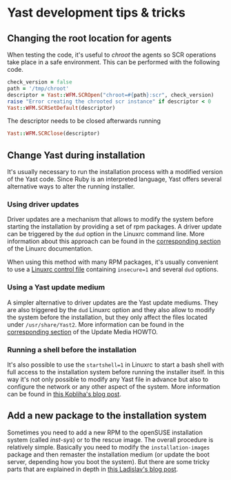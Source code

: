 # Yast development tips & tricks

## Changing the root location for agents

When testing the code, it's useful to _chroot_ the agents so SCR operations take
place in a safe environment. This can be performed with the following code.

```ruby
check_version = false
path = '/tmp/chroot'
descriptor = Yast::WFM.SCROpen("chroot=#{path}:scr", check_version)
raise "Error creating the chrooted scr instance" if descriptor < 0
Yast::WFM.SCRSetDefault(descriptor)
```

The descriptor needs to be closed afterwards running

```ruby
Yast::WFM.SCRClose(descriptor)
```

## Change Yast during installation

It's usually necessary to run the installation process with a modified version
of the Yast code. Since Ruby is an interpreted language, Yast offers several
alternative ways to alter the running installer.

### Using driver updates

Driver updates are a mechanism that allows to modify the system before starting
the installation by providing a set of rpm packages. A driver update can be
triggered by the ```dud``` option in the Linuxrc command line. More information
about this approach can be found in the
[corresponding section](http://en.opensuse.org/Linuxrc#p_driverupdate) of
the Linuxrc documentation.

When using this method with many RPM packages, it's usually convenient to use a
[Linuxrc control
file](http://doc.opensuse.org/projects/autoyast/appendix.linuxrc.html)
containing ```insecure=1``` and several ```dud``` options.

### Using a Yast update medium

A simpler alternative to driver updates are the Yast update mediums. They are
also triggered by the ```dud``` Linuxrc option and they also
allow to modify the system before the installation, but they only affect the
files located under ```/usr/share/Yast2```. More information can be found
in the [corresponding
section](http://ftp.sunet.se/pub/Linux/distributions/suse/people/hvogel/Update-Media-HOWTO/html/id_yud.html)
of the Update Media HOWTO.

### Running a shell before the installation

It's also possible to use the ```startshell=1``` in Linuxrc to start a bash
shell with full access to the installation system before running the installer
itself. In this way it's not only possible to modify any Yast file in advance
but also to configure the network or any other aspect of the system. More
information can be found in
[this Kobliha's blog
post](http://kobliha-suse.blogspot.cz/2009/10/easiest-way-how-to-modify-installation.html).

## Add a new package to the installation system

Sometimes you need to add a new RPM to the openSUSE installation system (called
_inst-sys_) or to the rescue image. The overall procedure is relatively simple.
Basically you need to modify the ```installation-images``` package and then
remaster the installation medium (or update the boot server, depending how you boot
the system). But there are some tricky parts that are explained in depth in
[this Ladislav's blog
post](http://lslezak.blogspot.cz/2013/10/adding-new-package-to-opensuse.html).
